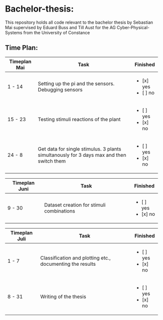 # Bachelor-thesis:
This repository holds all code relevant to the bachelor thesis by Sebastian Mai supervised by Eduard Buss and Till Aust for the AG Cyber-Physical-Systems from the University of Constance


## Time Plan:

| Timeplan Mai | Task                                                                                     | Finished                                  |
|--------------|------------------------------------------------------------------------------------------|-------------------------------------------|
| 1 - 14       | Setting up the pi and the sensors. Debugging sensors                                     | <ul><li>[x] yes </li><li>[ ] no</li></ul> |
| 15 - 23      | Testing stimuli reactions of the plant                                                   | <ul><li>[ ] yes </li><li>[x] no</li></ul> |
| 24 - 8       | Get data for single stimulus. 3 plants simultanously for 3 days max and then switch them | <ul><li>[ ] yes </li><li>[x] no</li></ul> |


| Timeplan Juni | Task     | Finished |
|---------------|-----------| -----------|
| 9 - 30        | Dataset creation for stimuli combinations | <ul><li>[ ] yes </li><li>[x] no</li></ul> |


| Timeplan Juli         | Task     | Finished |
|--------------|-----------| -----------|
| 1 - 7 |  Classification and plotting etc., documenting the results | <ul><li>[ ] yes </li><li>[x] no</li></ul> |
| 8 - 31 | Writing of the thesis | <ul><li>[ ] yes </li><li>[x] no</li></ul> |
 
